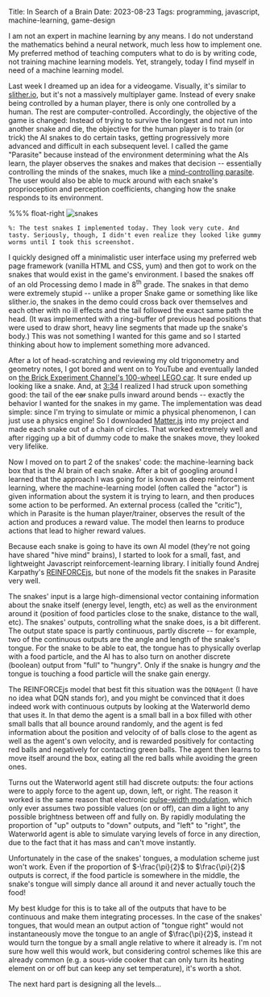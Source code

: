 Title: In Search of a Brain
Date: 2023-08-23
Tags: programming, javascript, machine-learning, game-design

I am not an expert in machine learning by any means. I do not understand the mathematics behind a neural network, much less how to implement one. My preferred method of teaching computers what to do is by writing code, not training machine learning models. Yet, strangely, today I find myself in need of a machine learning model.

Last week I dreamed up an idea for a videogame. Visually, it's similar to [slither.io](https://slither.io), but it's not a massively multiplayer game. Instead of every snake being controlled by a human player, there is only one controlled by a human. The rest are computer-controlled. Accordingly, the objective of the game is changed: Instead of trying to survive the longest and not run into another snake and die, the objective for the human player is to train (or trick) the AI snakes to do certain tasks, getting progressively more advanced and difficult in each subsequent level. I called the game "Parasite" because instead of the environment determining what the AIs learn, the player observes the snakes and makes that decision -- essentially controlling the minds of the snakes, much like a [mind-controlling parasite](https://en.wikipedia.org/wiki/Dicrocoelium_dendriticum#Life_cycle). The user would also be able to muck around with each snake's proprioception and perception coefficients, changing how the snake responds to its environment.

%%% float-right
    ![snakes]({attach}images/snakes.png)

    %: The test snakes I implemented today. They look very cute. And tasty. Seriously, though, I didn't even realize they looked like gummy worms until I took this screenshot.

I quickly designed off a minimalistic user interface using my preferred web page framework (vanilla HTML and CSS, yum) and then got to work on the snakes that would exist in the game's environment. I based the snakes off of an old Processing demo I made in 8<sup>th</sup> grade. The snakes in that demo were extremely stupid -- unlike a proper Snake game or something like like slither.io, the snakes in the demo could cross back over themselves and each other with no ill effects and the tail followed the exact same path the head. (It was implemented with a ring-buffer of previous head positions that were used to draw short, heavy line segments that made up the snake's body.) This was not something I wanted for this game and so I started thinking about how to implement something more advanced.

After a lot of head-scratching and reviewing my old trigonometry and geometry notes, I got bored and went on to YouTube and eventually landed on [the Brick Experiment Channel's 100-wheel LEGO car](https://www.youtube.com/watch?v=uirPtj6zGAw). It sure ended up looking like a snake. And, at [3:34](https://youtu.be/uirPtj6zGAw?t=214) I realized I had struck upon something good: the tail of the ~~car~~ snake pulls inward around bends -- exactly the behavior I wanted for the snakes in my game. The implementation was dead simple: since I'm trying to simulate or mimic a physical phenomenon, I can just use a physics engine! So I downloaded [Matter.js](https://github.com/liabru/matter-js) into my project and made each snake out of a chain of circles. That worked extremely well and after rigging up a bit of dummy code to make the snakes move, they looked very lifelike.

Now I moved on to part 2 of the snakes' code: the machine-learning back box that is the AI brain of each snake. After a bit of googling around I learned that the approach I was going for is known as deep reinforcement learning, where the machine-learning model (often called the "actor") is given information about the system it is trying to learn, and then produces some action to be performed. An external process (called the "critic"), which in Parasite is the human player/trainer, observes the result of the action and produces a reward value. The model then learns to produce actions that lead to higher reward values.

Because each snake is going to have its own AI model (they're not going have shared "hive mind" brains), I started to look for a small, fast, and lightweight Javascript reinforcement-learning library. I initially found Andrej Karpathy's [REINFORCEjs](https://github.com/karpathy/reinforcejs), but none of the models fit the snakes in Parasite very well.

The snakes' input is a large high-dimensional vector containing information about the snake itself (energy level, length, etc) as well as the environment around it (position of food particles close to the snake, distance to the wall, etc). The snakes' outputs, controlling what the snake does, is a bit different. The output state space is partly continuous, partly discrete -- for example, two of the continuous outputs are the angle and length of the snake's tongue. For the snake to be able to eat, the tongue has to physically overlap with a food particle, and the AI has to also turn on another discrete (boolean) output from "full" to "hungry". Only if the snake is hungry *and* the tongue is touching a food particle will the snake gain energy.

The REINFORCEjs model that best fit this situation was the `DQNAgent` (I have no idea what DQN stands for), and you might be convinced that it does indeed work with continuous outputs by looking at the Waterworld demo that uses it. In that demo the agent is a small ball in a box filled with other small balls that all bounce around randomly, and the agent is fed information about the position and velocity of of balls close to the agent as well as the agent's own velocity, and is rewarded positively for contacting red balls and negatively for contacting green balls. The agent then learns to move itself around the box, eating all the red balls while avoiding the green ones.

Turns out the Waterworld agent still had discrete outputs: the four actions were to apply force to the agent up, down, left, or right. The reason it worked is the same reason that electronic [pulse-width modulation](https://en.wikipedia.org/wiki/Pulse-width_modulation), which only ever assumes two possible values (on or off), can dim a light to any possible brightness between off and fully on. By rapidly modulating the proportion of "up" outputs to "down" outputs, and "left" to "right", the Waterworld agent is able to simulate varying levels of force in any direction, due to the fact that it has mass and can't move instantly.

Unfortunately in the case of the snakes' tongues, a modulation scheme just won't work. Even if the proportion of $-\frac{\pi}{2}$ to $\frac{\pi}{2}$ outputs is correct, if the food particle is somewhere in the middle, the snake's tongue will simply dance all around it and never actually touch the food!

My best kludge for this is to take all of the outputs that have to be continuous and make them integrating processes. In the case of the snakes' tongues, that would mean an output action of "tongue right" would not instantaneously move the tongue to an angle of $\frac{\pi}{2}$, instead it would turn the tongue by a small angle relative to where it already is. I'm not sure how well this would work, but considering control schemes like this are already common (e.g. a sous-vide cooker that can only turn its heating element on or off but can keep any set temperature), it's worth a shot.

The next hard part is designing all the levels...

